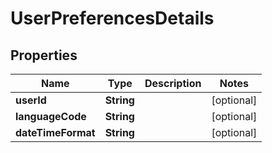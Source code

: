 

# UserPreferencesDetails


## Properties

| Name | Type | Description | Notes |
|------------ | ------------- | ------------- | -------------|
|**userId** | **String** |  |  [optional] |
|**languageCode** | **String** |  |  [optional] |
|**dateTimeFormat** | **String** |  |  [optional] |




